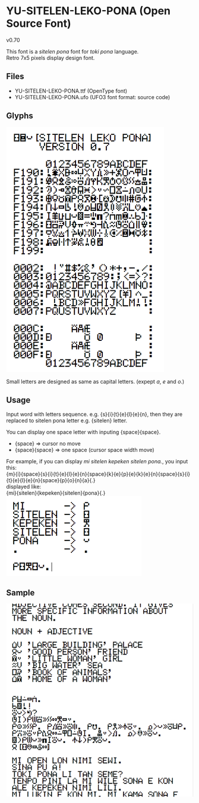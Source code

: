# YU-SITELEN-LEKO-PONA (Open Source Font)

v0.70  

This font is a *sitelen pona* font for *toki pona* language.  
Retro 7x5 pixels display design font. 


## Files
* YU-SITELEN-LEKO-PONA.ttf (OpenType font)
* YU-SITELEN-LEKO-PONA.ufo (UFO3 font format: source code)

## Glyphs

![glyphs](./images/glyphs.png)

Small letters are designed as same as capital letters. (expept *a*, *e* and *o*.)


## Usage

Input word with letters sequence. e.g. {s}{i}{t}{e}{l}{e}{n}, then they are replaced to sitelen pona letter e.g. {sitelen} letter.

You can display one space letter with inputing {space}{space}.  
* {space} => cursor no move  
* {space}{space} => one space (cursor space width move)  

For example, if you can display *mi sitelen kepeken sitelen pona.*, you input this:  
{m}{i}{space}{s}{i}{t}{e}{l}{e}{n}{space}{k}{e}{p}{e}{k}{e}{n}{space}{s}{i}{t}{e}{l}{e}{n}{space}{p}{o}{n}{a}{.}  
displayed like:  
{mi}{sitelen}{kepeken}{sitelen}{pona}{.}
![example](./images/example.png)

## Sample

![sample](./images/sample.png)

